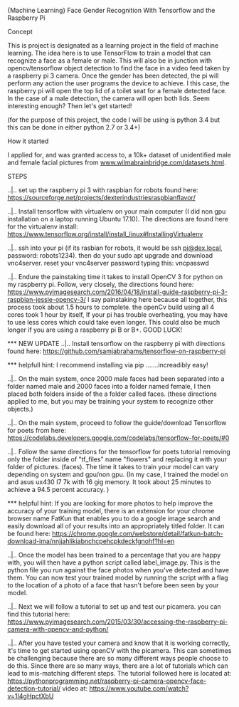 
{Machine Learning} 
Face Gender Recognition 
With Tensorflow and the Raspberry Pi 

Concept

This is project is designated as a learning project in the field of machine learning. The idea here is to use TensorFlow to train a model that can recognize a face as a female or male. This will also be in junction with opencv/tensorflow object detection to find the face in a video feed taken by a raspberry pi 3 camera. Once the gender has been detected, the pi will perform any action the user programs the device to achieve. I this case, the raspberry pi will open the top lid of a toilet seat for a female detected face. In the case of a male detection, the camera will open both lids. Seem interesting enough? Then let's get started!

(for the purpose of this project, the code I will be using is python 3.4 but this can be done in either python 2.7 or 3.4+)

How it started

I applied for, and was granted access to, a 10k+ dataset of unidentified male and female facial pictures from www.wilmabrainbridge.com/datasets.html.

STEPS 

..|..  set up the raspberry pi 3 with raspbian for robots found here: https://sourceforge.net/projects/dexterindustriesraspbianflavor/

..|..  Install tensorflow  with virtualenv on your  main computer (I did non gpu installation on a laptop running Ubuntu 17.10). The directions are found here for the virtualenv install: https://www.tensorflow.org/install/install_linux#InstallingVirtualenv

..|..  ssh into your pi  (if its rasbian for robots, it would be ssh pi@dex.local, password: robots1234). then do your sudo apt upgrade and download vnc4server. reset your vnc4server password typing this: vncpasswd 

..|..  Endure the painstaking time it takes to install OpenCV 3 for python on my raspberry pi. Follow, very closely, the directions found here: https://www.pyimagesearch.com/2016/04/18/install-guide-raspberry-pi-3-raspbian-jessie-opencv-3/
I say painstaking here because all together, this process took about 1.5 hours to complete. the openCv build using all 4 cores took 1 hour by itself, If your pi has trouble overheating, you may have to use less cores which could take even longer. This could also be much longer if you are using a raspberry pi B or B+. GOOD LUCK!

*** NEW UPDATE 
..|..  Install tensorflow on the raspberry pi  with directions found here: https://github.com/samjabrahams/tensorflow-on-raspberry-pi

*** helpfull hint: I recommend installing via pip .......increadibly easy! 

..|..  On the main system, once 2000 male faces had been separated into a folder named male and 2000 faces into a folder named female, I then placed both folders inside of the a folder called faces. (these directions applied to me, but you may be training your system to recognize other objects.) 

..|..  On the main system, proceed to follow the guide/download Tensorflow for poets from here: https://codelabs.developers.google.com/codelabs/tensorflow-for-poets/#0

..|..  Follow the same directions for the tensorflow for poets tutorial removing only the folder inside of "tf_files" name "flowers" and replacing it with your folder of pictures. (faces). The time it takes to train your model can vary depending on system and gpu/non gpu. (In my case, I trained the model on and asus ux430 I7 7k with 16 gig memory. It took about 25 minutes to achieve a 94.5 percent accuracy. )

*** helpful hint: If you are looking for more photos to help improve the accuracy of your training model, there is an extension for your chrome browser name FatKun that enables you to do a google image search and easily download all of your results into an appropriately titled folder. It can be found here:  https://chrome.google.com/webstore/detail/fatkun-batch-download-ima/nnjjahlikiabnchcpehcpkdeckfgnohf?hl=en 

..|..  Once the model has been trained to a percentage that you are happy with, you will then have a python script called label_image.py. This is the python file you run against the face photos when you've detected and have them. You can now test your trained model by running the script with a flag to the location of a photo of a face that hasn't before been seen by your model. 

..|..  Next we will follow a tutorial to set up and test our picamera. you can find this tutorial here: https://www.pyimagesearch.com/2015/03/30/accessing-the-raspberry-pi-camera-with-opencv-and-python/

..|..  After you have tested your camera and know that it is working correctly, it's time to get started using openCV with the picamera. This can sometimes be challenging because there are so many different ways people choose to do this. Since there are so many ways, there are a lot of tutorials which can lead to mis-matching different steps. The tutorial followed here is located at: https://pythonprogramming.net/raspberry-pi-camera-opencv-face-detection-tutorial/ 
video at: https://www.youtube.com/watch?v=1I4gHpctXbU







